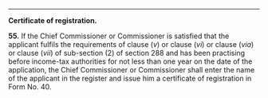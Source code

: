 ****

**Certificate of registration.**

**55.** If the Chief Commissioner or Commissioner is satisfied that the applicant fulfils the requirements of clause (_v_) or clause (_vi_) or clause (_via_) or clause (_vii_) of sub-section (2) of section 288 and has been practising before income-tax authorities for not less than one year on the date of the application, the Chief Commissioner or Commissioner shall enter the name of the applicant in the register and issue him a certificate of registration in Form No. 40.